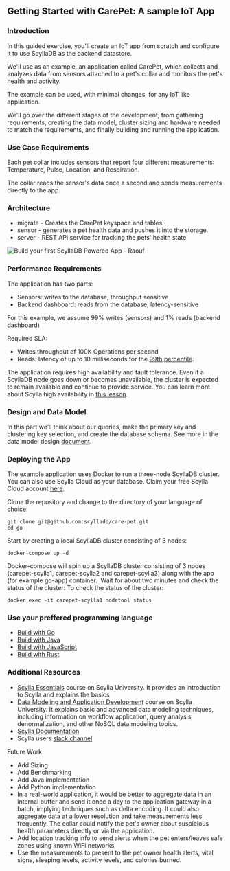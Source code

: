 Getting Started with CarePet: A sample IoT App
----------------------------------------------

### Introduction

In this guided exercise, you'll create an IoT app from scratch and configure it
to use ScyllaDB as the backend datastore.

We'll use as an example, an application called CarePet, which collects and
analyzes data from sensors attached to a pet's collar and monitors the pet's
health and activity.

The example can be used, with minimal changes, for any IoT like application.

We'll go over the different stages of the development, from gathering
requirements, creating the data model, cluster sizing and hardware needed to
match the requirements, and finally building and running the application. 

### Use Case Requirements

Each pet collar includes sensors that report four different measurements:
Temperature, Pulse, Location, and Respiration.

The collar reads the sensor's data once a second and sends measurements
directly to the app.

### Architecture

-   migrate - Creates the CarePet keyspace and tables.
-   sensor - generates a pet health data and pushes it into the
    storage.
-   server - REST API service for tracking the pets' health
    state

![Build your first ScyllaDB Powered App - Raouf](https://user-images.githubusercontent.com/13738772/158378310-11a39630-b390-4df0-8096-2c1751e56570.jpg)


### Performance Requirements

The application has two parts:

-   Sensors: writes to the database, throughput sensitive
-   Backend dashboard: reads from the database, latency-sensitive

For this example, we assume 99% writes (sensors) and 1% reads (backend dashboard)

Required SLA:

-   Writes throughput of 100K Operations per second
-   Reads: latency of up to 10 milliseconds for the
    [99th percentile](https://engineering.linkedin.com/performance/who-moved-my-99th-percentile-latency).

The application requires high availability and fault tolerance. Even if a
ScyllaDB node goes down or becomes unavailable, the cluster is expected to
remain available and continue to provide service. You can learn more about
Scylla high availability in [this lesson](https://university.scylladb.com/courses/scylla-essentials-overview/lessons/high-availability/). 

### Design and Data Model

In this part  we’ll think about our queries, make the primary key and
clustering key selection, and create the database schema. See more in the data
model design [document](./design_and_data_model.md).

### Deploying the App 

The example application uses Docker to run a three-node ScyllaDB cluster. You can also use Scylla Cloud as your database.
Claim your free Scylla Cloud account [here](https://scylladb.com/cloud).

Clone the repository and change to the directory of your language of choice:
```
git clone git@github.com:scylladb/care-pet.git
cd go
```

Start by creating a local ScyllaDB cluster consisting of 3 nodes:

`docker-compose up -d`

Docker-compose will spin up a ScyllaDB cluster consisting of 3 nodes (carepet-scylla1, carepet-scylla2 and carepet-scylla3) along with the app (for example go-app) container.  Wait for about two minutes and check the status of the cluster:
To check the status of the cluster:

`docker exec -it carepet-scylla1 nodetool status`

### Use your preffered programming language

- [Build with Go](/build-with-go.md)
- [Build with Java](/build-with-java.md)
- [Build with JavaScript](/build-with-javascript.md)
- [Build with Rust](/build-with-rust.md)


### Additional Resources

-   [Scylla Essentials](https://university.scylladb.com/courses/scylla-essentials-overview/) course on Scylla University. It provides an introduction to Scylla and explains the basics
-   [Data Modeling and Application Development](https://university.scylladb.com/courses/data-modeling/) course on Scylla University. It explains basic and advanced data modeling techniques, including information on workflow application, query analysis, denormalization, and other NoSQL data modeling topics.
-   [Scylla Documentation](https://docs.scylladb.com/)
-   Scylla users [slack channel](http://slack.scylladb.com/)

Future Work

-   Add Sizing
-   Add Benchmarking
-   Add Java implementation
-   Add Python implementation
-   In a real-world application, it would be better to aggregate data in an internal buffer and send it once a day to the application gateway in a batch, implying techniques such as delta encoding. It could also aggregate data at a lower resolution and take measurements less frequently. The collar could notify the pet's owner about suspicious health parameters directly or via the application. 
-   Add location tracking info to send alerts when the pet enters/leaves safe zones using known WiFi networks.
-   Use the measurements to present to the pet owner health alerts, vital signs, sleeping levels, activity levels, and calories burned.
